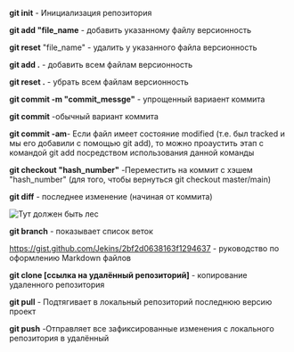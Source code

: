 **git init** - Инициализация репозитория

**git add "file_name**  - добавить указанному файлу версионность

**git reset** "file_name" - удалить у указанного файла версионность

**git add .** - добавить всем файлам версионность

**git reset .** - убрать всем файлам версионность 

**git commit -m "commit_messge"** - упрощенный вариаент коммита

**git commit** -обычный вариант коммита

**git commit -am**- Если файл имеет состояние modified (т.е. был tracked и мы его добавили с помощью git add), то можно проаустить этап с командой git add посредством использования данной команды

**git checkout "hash_number"** -Переместить на коммит с хэшем "hash_number" (для того, чтобы вернуться git checkout master/main)

**git diff** - последнее изменение (начиная от коммита)

![Тут должен быть лес](forest.jpg)

**git branch** - показывает список веток

<https://gist.github.com/Jekins/2bf2d0638163f1294637> - руководство по оформлению Markdown файлов

**git clone [ссылка на удалённый репозиторий]**  - копирование удаленного репозитория 

**git pull**  - Подтягивает в локальный репозиторий последнюю версию проект

**git push** -Отправляет все зафиксированные изменения с локального репозитория в удалённый